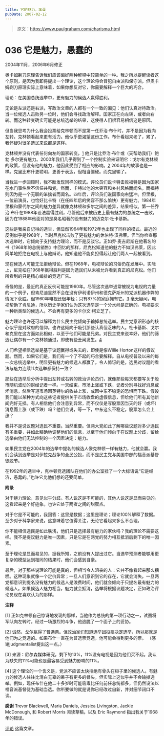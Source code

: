 ```yaml
---
title: 它的魅力，笨蛋
pubDate: 2007-02-12
---
```


> 原文：https://www.paulgraham.com/charisma.html 

            
# 036 它是魅力，愚蠢的

[](https://s.turbifycdn.com/aah/paulgraham/it-s-charisma-stupid-11.gif)   
  
2004年11月，2006年6月修正   
  
奥卡姆剃刀原理告诉我们应该偏好两种解释中较简单的一种。我之所以提醒读者这个原则，是因为我即将提出一个理论，这个理论将会冒犯自由派和保守派。但奥卡姆剃刀原理实际上意味着，如果你想反对它，你需要解释一个巨大的巧合。   
  
理论：在美国总统选举中，更有魅力的候选人赢得胜利。   
  
无论是左派还是右派，写政治文章的人都有一个一致的偏见：他们认真对待政治。当一位候选人击败另一位时，他们会寻找政治解释。国家正在向左转，或者向右转。而这种转变确实可能是总统选举的结果，这使得人们很容易相信这是原因。   
  
但当我思考为什么我会投票给克林顿而不是第一任乔治·布什时，并不是因为我向左转。克林顿看起来更有活力。他似乎更渴望这份工作。布什看起来老了，累了。我怀疑对很多选民来说都是这样。   
  
克林顿并没有代表任何向左的国家转变。[1](#它的魅力，笨蛋_note1) 他只是比乔治·布什或（天帮助我们）鲍勃·多尔更有魅力。2000年我们几乎得到了一个控制实验来证明它：戈尔有克林顿的政策，但没有他的魅力，他因此受到了相应的影响。[2](#它的魅力，笨蛋_note2) 2004年的故事也是一样。克里比布什更聪明，更善于表达，但相当僵硬。而克里输了。   
  
当我进一步回顾时，我不断发现同样的模式。评论员们说卡特击败福特是因为国家在水门事件后不信任共和党。然而，卡特以他的大笑容和乡村风格而闻名，而福特则因为是一个无聊的笨拙者而闻名。四年后，评论员们说国家向右猛冲。但里根，一位前演员，也恰好比卡特（在任四年后的笑容不那么愉快）更有魅力。1984年里根和蒙代尔之间的魅力差异就像克林顿和多尔之间的差异，结果相似。第一任乔治·布什在1988年设法赢得胜利，尽管他后来被历史上最有魅力的总统之一击败，因为在1988年他面对的是臭名昭著的没有魅力的迈克尔·杜卡基斯。   
  
这些是我亲自记得的选举，但显然1964年和1972年也出现了同样的模式。最近的反例似乎是1968年，当时尼克松击败了更有魅力的休伯特·汉弗莱。但当你检查那次选举时，它倾向于支持魅力理论，而不是反驳它。正如乔·麦吉尼斯在他著名的书《1968年的总统销售》中回忆的那样，尼克松知道他的魅力不如汉弗莱，因此简单地拒绝在电视上与他辩论。他知道他不能负担得起让他们两人一起被看到。   
  
现在候选人可能无法拒绝辩论。但在1968年，电视辩论的习俗仍在发展中。实际上，尼克松在1968年赢得胜利是因为选民们从未被允许看到真正的尼克松。他们所看到的只是精心编排的竞选广告。   
  
奇怪的是，最近的真正反例可能是1960年。尽管这次选举通常被视为电视的力量的一个例子，但肯尼迪显然不会在没有伊利诺伊州和德克萨斯州的党派机器作弊的情况下获胜。但1960年电视还很年轻；只有87%的家庭拥有它。[3](#它的魅力，笨蛋_note3) 毫无疑问，电视帮助了肯尼迪，所以历史学家们认为这次选举是一个分水岭是正确的。电视要求一种新类型的候选人。不会再有更多的卡尔文·柯立芝了。   
  
魅力理论也许还可以解释为什么民主党倾向于输掉总统选举。民主党意识形态的核心似乎是对政府的信仰。也许这倾向于吸引那些认真但乏味的人。杜卡基斯、戈尔和克里在这方面如此相似，以至于他们可能是兄弟。对民主党来说幸好，他们的筛选让偶尔有一个克林顿通过，即使有些丑闻发生。[4](#它的魅力，笨蛋_note4)   
  
人们希望相信选举是基于议题赢得或失去的，即使是像Willie Horton这样的假议题。然而，如果它们是，我们有一个了不起的巧合要解释。自从电视普及以来的每一次总统选举中，明显更有魅力的候选人都赢了。令人惊讶的是，选民对议题的看法与魅力连续11次选举都保持一致？   
  
那些在选举后分析中提出左转或右转的政治评论员们，就像那些每天都要写关于股市随机波动的财经记者一样。一天结束，市场上涨或下跌，记者分别寻找好消息或坏消息，然后写道市场因英特尔的收益上涨，或因中东不稳定的恐惧而下跌。假设我们能以某种方式向这些记者提供关于市场收盘的虚假信息，但给他们所有其他新闻完好无损。有人相信他们会注意到异常，而不仅仅是写股票因当天的好（或坏）消息而上涨（或下跌）吗？他们会说，等一下，中东这么不稳定，股票怎么会上涨？   
  
我并不是说议题对选民不重要。当然重要。但两大党如此了解哪些议题对多少选民有多重要，并如此精确地调整他们的信息，以至于他们倾向于在议题上分歧，留给选举由他们无法控制的一个因素决定：魅力。   
  
如果民主党在2004年的选举中提名的候选人像克林顿一样有魅力，他就会赢。我们会读到选举是对伊拉克战争的全民公投，而不是民主党与美国中部的福音派基督徒脱节。   
  
在1992年的选举中，克林顿竞选团队在他们的办公室挂了一个大标语说“它是经济，愚蠢的。”也许它比他们想的还要简单。   
  
**附录**   
  
对于魅力理论，意见似乎分歧。有人说这是不可能的，其他人说这是显而易见的。这看起来是个好迹象。也许它处于两者之间的甜蜜点。   
  
对于它是不可能的，我回答：这里是数据；这里是理论；理论100%解释了数据。至少对于科学家来说，这意味着它值得关注，无论它看起来多么不合理。   
  
你不能相信选民是如此肤浅，他们只是选择最有魅力的家伙吗？我的理论不需要这样。我不是提议魅力是唯一因素，只是它是在两党的努力相互抵消后剩下的唯一因素。   
  
至于理论是显而易见的，据我所知，之前没有人提出过它。当选举预测者能够用更复杂的模型达到相同的结果时，他们会感到自豪。   
  
最后，对于那些说理论可能是真的，但相当令人沮丧的人：它并不像看起来那么糟糕。这种现象就像一个定价异常；一旦人们意识到它的存在，它就会消失。一旦两党都意识到提名没有魅力的候选人是浪费时间，他们就会倾向于只提名最有魅力的候选人。如果候选人魅力相当，魅力就会抵消，选举将根据议题决定，正如政治评论员现在喜欢认为的那样。   
  
**注释**   
  
<a name=它的魅力，笨蛋_note1>[1]</a> 正如克林顿自己惊讶地发现的那样，当他作为总统的第一项行动之一，试图将军队向左转时。经过一场激烈的斗争，他逃脱了一个面子上的妥协。   
  
<a name=它的魅力，笨蛋_note2>[2]</a> 诚然，戈尔赢得了普选票。但政治家们知道选举团投票决定选举，所以那就是他们为之竞选的。如果布什一直在为普选票竞选，他可能会得到更多的票。 （感谢judgmentalist提出这一点。）   
  
<a name=它的魅力，笨蛋_note3>[3]</a> 来源：尼尔森媒体研究。剩下的13%，11%没有电视是因为他们买不起。我认为缺失的11%可能也是最容易受到魅力影响的11%。   
  
<a name=它的魅力，笨蛋_note4>[4]</a> 这个理论的一个含义是，党派不应该太快拒绝有骨头在柜子里的候选人。有魅力的候选人往往比清白无辜的呆子有更多的骨头，但实际上这似乎并不会输掉选举。例如，现任布什在他二十多岁时可能吸毒比任何前任总统都多，但仍然设法以福音派基督徒为基础当选。你所要做的就是说你已经改过自新，并对细节闭口不谈。   
  
**感谢** Trevor Blackwell, Maria Daniels, Jessica Livingston, Jackie McDonough, 和 Robert Morris 阅读草稿，以及 Eric Raymond 指出我关于1968年的错误。   
  
[](http://reddit.com) [评论](http://reddit.com/info/8zp7/comments) 这篇文章。   
